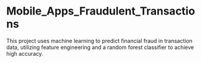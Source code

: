 # Mobile_Apps_Fraudulent_Transactions
This project uses machine learning to predict financial fraud in transaction data, utilizing feature engineering and a random forest classifier to achieve high accuracy.
